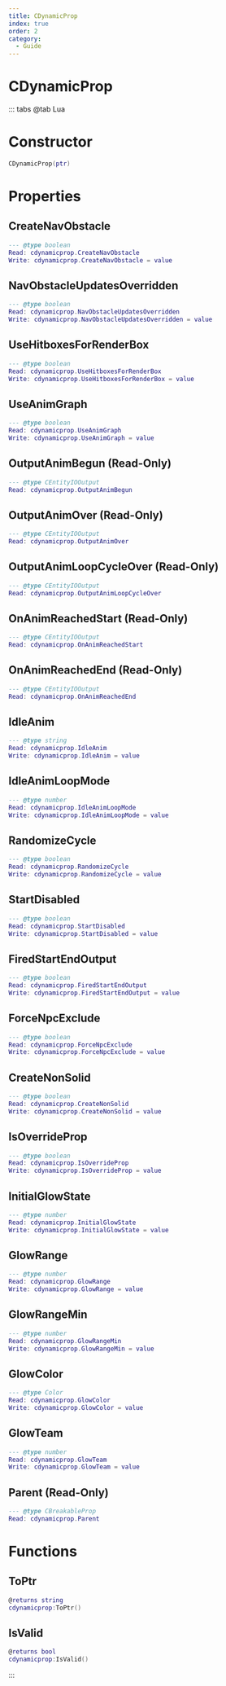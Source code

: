 ```yaml
---
title: CDynamicProp
index: true
order: 2
category:
  - Guide
---
```


# CDynamicProp

::: tabs
@tab Lua
# Constructor
```lua
CDynamicProp(ptr)
```
# Properties
## CreateNavObstacle 
```lua
--- @type boolean
Read: cdynamicprop.CreateNavObstacle
Write: cdynamicprop.CreateNavObstacle = value
```
## NavObstacleUpdatesOverridden 
```lua
--- @type boolean
Read: cdynamicprop.NavObstacleUpdatesOverridden
Write: cdynamicprop.NavObstacleUpdatesOverridden = value
```
## UseHitboxesForRenderBox 
```lua
--- @type boolean
Read: cdynamicprop.UseHitboxesForRenderBox
Write: cdynamicprop.UseHitboxesForRenderBox = value
```
## UseAnimGraph 
```lua
--- @type boolean
Read: cdynamicprop.UseAnimGraph
Write: cdynamicprop.UseAnimGraph = value
```
## OutputAnimBegun (Read-Only)
```lua
--- @type CEntityIOOutput
Read: cdynamicprop.OutputAnimBegun
```
## OutputAnimOver (Read-Only)
```lua
--- @type CEntityIOOutput
Read: cdynamicprop.OutputAnimOver
```
## OutputAnimLoopCycleOver (Read-Only)
```lua
--- @type CEntityIOOutput
Read: cdynamicprop.OutputAnimLoopCycleOver
```
## OnAnimReachedStart (Read-Only)
```lua
--- @type CEntityIOOutput
Read: cdynamicprop.OnAnimReachedStart
```
## OnAnimReachedEnd (Read-Only)
```lua
--- @type CEntityIOOutput
Read: cdynamicprop.OnAnimReachedEnd
```
## IdleAnim 
```lua
--- @type string
Read: cdynamicprop.IdleAnim
Write: cdynamicprop.IdleAnim = value
```
## IdleAnimLoopMode 
```lua
--- @type number
Read: cdynamicprop.IdleAnimLoopMode
Write: cdynamicprop.IdleAnimLoopMode = value
```
## RandomizeCycle 
```lua
--- @type boolean
Read: cdynamicprop.RandomizeCycle
Write: cdynamicprop.RandomizeCycle = value
```
## StartDisabled 
```lua
--- @type boolean
Read: cdynamicprop.StartDisabled
Write: cdynamicprop.StartDisabled = value
```
## FiredStartEndOutput 
```lua
--- @type boolean
Read: cdynamicprop.FiredStartEndOutput
Write: cdynamicprop.FiredStartEndOutput = value
```
## ForceNpcExclude 
```lua
--- @type boolean
Read: cdynamicprop.ForceNpcExclude
Write: cdynamicprop.ForceNpcExclude = value
```
## CreateNonSolid 
```lua
--- @type boolean
Read: cdynamicprop.CreateNonSolid
Write: cdynamicprop.CreateNonSolid = value
```
## IsOverrideProp 
```lua
--- @type boolean
Read: cdynamicprop.IsOverrideProp
Write: cdynamicprop.IsOverrideProp = value
```
## InitialGlowState 
```lua
--- @type number
Read: cdynamicprop.InitialGlowState
Write: cdynamicprop.InitialGlowState = value
```
## GlowRange 
```lua
--- @type number
Read: cdynamicprop.GlowRange
Write: cdynamicprop.GlowRange = value
```
## GlowRangeMin 
```lua
--- @type number
Read: cdynamicprop.GlowRangeMin
Write: cdynamicprop.GlowRangeMin = value
```
## GlowColor 
```lua
--- @type Color
Read: cdynamicprop.GlowColor
Write: cdynamicprop.GlowColor = value
```
## GlowTeam 
```lua
--- @type number
Read: cdynamicprop.GlowTeam
Write: cdynamicprop.GlowTeam = value
```
## Parent (Read-Only)
```lua
--- @type CBreakableProp
Read: cdynamicprop.Parent
```
# Functions
## ToPtr
```lua
@returns string
cdynamicprop:ToPtr()
```
## IsValid
```lua
@returns bool
cdynamicprop:IsValid()
```

:::